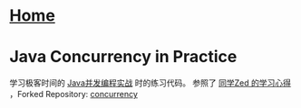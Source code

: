 # [Home](https://du-feng.github.io/)
# Java Concurrency in Practice
学习极客时间的 [Java并发编程实战](https://time.geekbang.org/column/intro/159) 时的练习代码。
参照了 [同学Zed 的学习心得](https://time.geekbang.org/column/article/102300) ，Forked Repository: [concurrency](https://du-feng.github.io/concurrency)
